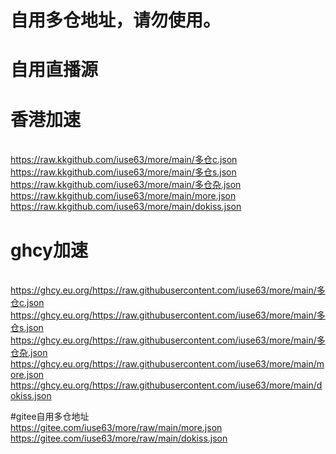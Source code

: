 # 自用多仓地址，请勿使用。
# 自用直播源
# 香港加速
<br> https://raw.kkgithub.com/iuse63/more/main/多仓c.json
<br> https://raw.kkgithub.com/iuse63/more/main/多仓s.json
<br> https://raw.kkgithub.com/iuse63/more/main/多仓杂.json
<br> https://raw.kkgithub.com/iuse63/more/main/more.json
<br> https://raw.kkgithub.com/iuse63/more/main/dokiss.json

# ghcy加速
<br> https://ghcy.eu.org/https://raw.githubusercontent.com/iuse63/more/main/多仓c.json
<br> https://ghcy.eu.org/https://raw.githubusercontent.com/iuse63/more/main/多仓s.json
<br> https://ghcy.eu.org/https://raw.githubusercontent.com/iuse63/more/main/多仓杂.json
<br> https://ghcy.eu.org/https://raw.githubusercontent.com/iuse63/more/main/more.json
<br> https://ghcy.eu.org/https://raw.githubusercontent.com/iuse63/more/main/dokiss.json

#gitee自用多仓地址
<br> https://gitee.com/iuse63/more/raw/main/more.json
<br> https://gitee.com/iuse63/more/raw/main/dokiss.json
